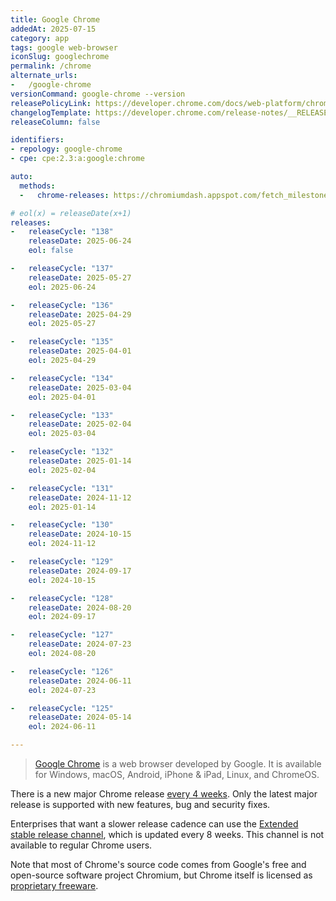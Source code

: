 ```yaml
---
title: Google Chrome
addedAt: 2025-07-15
category: app
tags: google web-browser
iconSlug: googlechrome
permalink: /chrome
alternate_urls:
-   /google-chrome
versionCommand: google-chrome --version
releasePolicyLink: https://developer.chrome.com/docs/web-platform/chrome-release-channels
changelogTemplate: https://developer.chrome.com/release-notes/__RELEASE_CYCLE__
releaseColumn: false

identifiers:
- repology: google-chrome
- cpe: cpe:2.3:a:google:chrome

auto:
  methods:
  -   chrome-releases: https://chromiumdash.appspot.com/fetch_milestone_schedule

# eol(x) = releaseDate(x+1)
releases:
-   releaseCycle: "138"
    releaseDate: 2025-06-24
    eol: false

-   releaseCycle: "137"
    releaseDate: 2025-05-27
    eol: 2025-06-24

-   releaseCycle: "136"
    releaseDate: 2025-04-29
    eol: 2025-05-27

-   releaseCycle: "135"
    releaseDate: 2025-04-01
    eol: 2025-04-29

-   releaseCycle: "134"
    releaseDate: 2025-03-04
    eol: 2025-04-01

-   releaseCycle: "133"
    releaseDate: 2025-02-04
    eol: 2025-03-04

-   releaseCycle: "132"
    releaseDate: 2025-01-14
    eol: 2025-02-04

-   releaseCycle: "131"
    releaseDate: 2024-11-12
    eol: 2025-01-14

-   releaseCycle: "130"
    releaseDate: 2024-10-15
    eol: 2024-11-12

-   releaseCycle: "129"
    releaseDate: 2024-09-17
    eol: 2024-10-15

-   releaseCycle: "128"
    releaseDate: 2024-08-20
    eol: 2024-09-17

-   releaseCycle: "127"
    releaseDate: 2024-07-23
    eol: 2024-08-20

-   releaseCycle: "126"
    releaseDate: 2024-06-11
    eol: 2024-07-23

-   releaseCycle: "125"
    releaseDate: 2024-05-14
    eol: 2024-06-11

---
```


> [Google Chrome](https://www.google.com/chrome/) is a web browser developed by Google.
> It is available for Windows, macOS, Android, iPhone & iPad, Linux, and ChromeOS.

There is a new major Chrome release [every 4 weeks](https://blog.chromium.org/2021/03/speeding-up-release-cycle.html).
Only the latest major release is supported with new features, bug and security fixes.

Enterprises that want a slower release cadence can use the [Extended stable release channel](https://support.google.com/chrome/a/answer/9027636),
which is updated every 8 weeks. This channel is not available to regular Chrome users.

Note that most of Chrome's source code comes from Google's free and open-source software project Chromium, but Chrome
itself is licensed as [proprietary freeware](https://www.google.com/intl/en/chrome/terms/).
